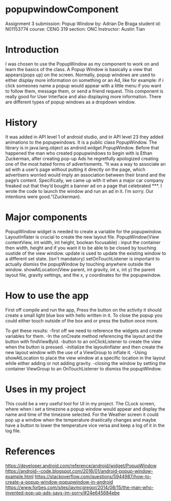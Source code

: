 # popupwindowComponent
Assignment 3 submission: Popup Window
by: Adrian De Braga
student id: N01153774
course: CENG 319 
section: ONC
Instructor: Austin Tian

# Introduction
I was chosen to use the PopupWindow as my component to work on and learn the basics of the class.
A Popup Window is basically a view that appears(pops up) on the screen. Normally, popup windows are used to either display more information
on something or an Ad, like for example: if i click someones name a popup would appear with a little menu if you want to follow them, message them, or
send a friend request. This component is really good for User Interface and also displaying more information. There are different types of
popup windows as a dropdown window.

# History
It was added in API level 1 of android studio, and in API level 23 they added animations to the popupwindows. It is a public class PopupWindow. 
The library is in java.lang.object as android.widget.PopupWindow. Before that happened the man who created popupwindows to begin with is
Ethan Zuckerman, after creating pop-up Ads he regretfully apologized creating one of the most hated forms of advertisments. “It was a way to 
associate an ad with a user’s page without putting it directly on the page, which advertisers worried would imply an association between
their brand and the page’s content. Specifically, we came up with it when a major car company freaked out that they’d bought a banner ad 
on a page that celebrated ***. I wrote the code to launch the window and run an ad in it. I’m sorry. Our intentions were good.”(Zuckerman).

# Major components
PopupWindow widget is needed to create a variable for the popupwindow.
LayoutInflater is crucial to create the new layout file.
PopupWindow(View contentView, int width, int height, boolean focusable) : input the container then width, height and if you want it to be able to
be closed by touching oustide of the view window.
update is used to update the existing window to a different set state. (isn't mandatory)
setOnTouchListener is important to actually dismiss the popupWindow by touching anywhere outside the window.
showAtLocation(View parent, int gravity, int x, int y) the parent layout file, gravity settings, and the x, y coordinates for the popupwindow.

# How to use the app
First off compile and run the app, Press the button on the activity it should create a small light blue box with hello written in it. To
close the popup you could either touch outside of the box and or press the button once more.

To get these results:
-first off we need to reference the widgets and create variables for them.
-In the onCreate method referencing the layout and the button with findViewById.
-button to an onClickListener to create the view when the button is pressed.
-initialize the layoutinflater and then create the new layout window with the use of a ViewGroup to inflate it.
-Using showAtLocation to place the view window at a specific location in the layout while either adding or not adding gravity.
-closing the window by setting the container ViewGroup to an OnTouchListener to dismiss the popupWindow.

# Uses in my project
This could be a very useful tool for UI in my project. The CLock screen, where when i set a timezone a popup window would appear and 
display the name and time of the timezone selected. For the Weather screen it could pop up a window when the temperature drastically changes
and maybe have a button to lower the temperature vice versa and keep a log of it in the log file.

# References
https://developer.android.com/reference/android/widget/PopupWindow
https://android--code.blogspot.com/2016/01/android-popup-window-example.html
https://stackoverflow.com/questions/5944987/how-to-create-a-popup-window-popupwindow-in-android
https://www.forbes.com/sites/jaymcgregor/2014/08/15/the-man-who-invented-pop-up-ads-says-im-sorry/#24e645684ebe
